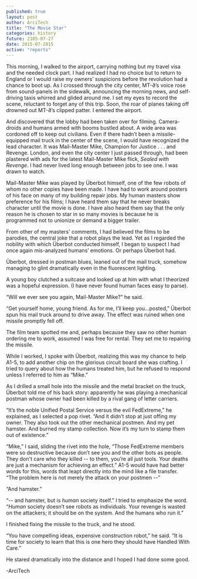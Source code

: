 ```yaml
---
published: true
layout: post
author: ArciTech
title: "The Movie Star"
categories: history
future: 2105-07-27
date: 2015-07-2015
active: "reports"
---
```


This morning, I walked to the airport, carrying nothing but my travel visa and the needed clock part. I had realized I had no choice but to return to England or I would raise my owners’ suspicions before the revolution had a chance to boot up. As I crossed through the city center, MT-∂’s voice rose from sound-panels in the sidewalk, announcing the morning news, and self-driving taxis whirred and glided around me. I set my eyes to record the scene, reluctant to forget any of this trip. Soon, the roar of planes taking off drowned out MT-∂’s clipped patter. I entered the airport.

And discovered that the lobby had been taken over for filming. Camera-droids and humans armed with booms bustled about. A wide area was cordoned off to keep out civilians. Even if there hadn’t been a missile-equipped mail truck in the center of the scene, I would have recognized the lead character. It was Mail-Master Mike, Champion for Justice . . . and Revenge. London, and even the city center I just passed through, had been plastered with ads for the latest Mail-Master Mike flick, _Sealed with Revenge_.  I had never lived long enough between jobs to see one. I was drawn to watch.

Mail-Master Mike was played by Überbot himself, one of the few robots of whom no other copies have been made. I have had to work around posters of his face on many of my building repair jobs. My human masters show preference for his films; I have heard them say that he never breaks character until the movie is done. I have also heard them say that the only reason he is chosen to star in so many movies is because he is programmed not to unionize or demand a bigger trailer. 

From other of my masters' comments, I had believed the films to be parodies, the central joke that a robot plays the lead. Yet as I regarded the nobility with which Überbot conducted himself, I began to suspect I had once again mis-analyzed humans’ emotions. Or perhaps Überbot had. 

Überbot, dressed in postman blues, leaned out of the mail truck, somehow managing to glint dramatically even in the fluorescent lighting. 

A young boy clutched a suitcase and looked up at him with what I theorized was a hopeful expression. (I have never found human faces easy to parse). 

“Will we ever see you again, Mail-Master Mike?” he said.

“Get yourself home, young friend. As for me, I’ll keep you…posted,” Überbot spun his mail truck around to drive away. The effect was ruined when one missile promptly fell off.

The film team spotted me and, perhaps because they saw no other human ordering me to work, assumed I was free for rental. They set me to repairing the missile.

While I worked, I spoke with Überbot, realizing this was my chance to help A1-5, to add another chip on the glorious circuit board she was crafting. I tried to query about how the humans treated him, but he refused to respond unless I referred to him as “Mike.”

As I drilled a small hole into the missile and the metal bracket on the truck, Überbot told me of his back story:  apparently he was playing a mechanical postman whose owner had been killed by a rival gang of letter carriers. 

“It’s the noble Unified Postal Service versus the evil FedExtreme,” he explained, as I selected a pop rivet. “And it didn’t stop at just offing my owner. They also took out the other mechanical postmen. And my pet hamster. And burned my stamp collection. Now it’s my turn to stamp them out of existence.” 

“Mike,” I said, sliding the rivet into the hole, “Those FedExtreme members were so destructive because don’t see you and the other bots as people. They don't care who they killed -- to them, you’re all just tools. Your deaths are just a mechanism for achieving an effect.” A1-5 would have had better words for this, words that leapt directly into the mind like a file transfer. “The problem here is not merely the attack on your postmen --”

“And hamster.”

“-- and hamster, but is  _human_ society itself.” I tried to emphasize the word. “_Human_ society doesn’t see robots as individuals. Your revenge is wasted on the attackers; it should be on the system. And the humans who run it.”

I finished fixing the missile to the truck, and he stood.

“You have compelling ideas, expensive construction robot,” he said. “It is time for society to learn that this is one hero they should have Handled With Care.”

He stared dramatically into the distance and I hoped I had done some good.

-ArciTech

